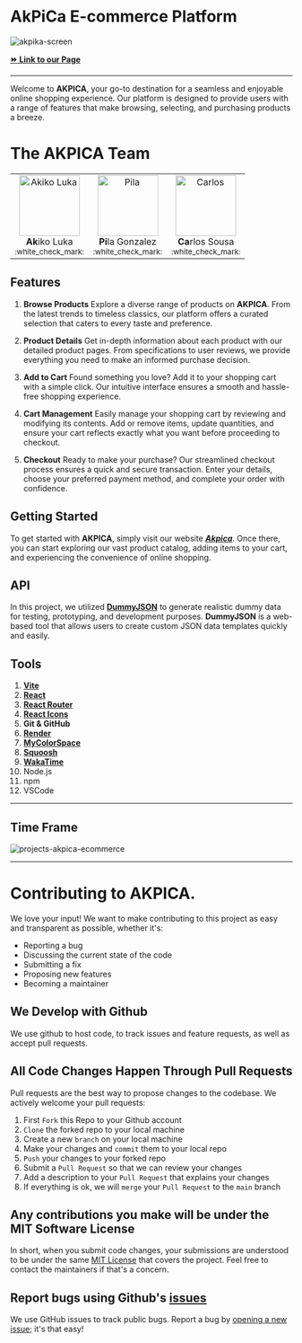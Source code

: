 # AkPiCa E-commerce Platform

![akpika-screen](https://github.com/Pilag6/akpica-ecommerce/assets/79191808/301cd65c-27c8-4102-95c7-35ec80deb5e1)

**[⏩ Link to our Page](https://akpica.onrender.com/)**

---

Welcome to **AKPICA**, your go-to destination for a seamless and enjoyable online shopping experience. Our platform is designed to provide users with a range of features that make browsing, selecting, and purchasing products a breeze.

# The AKPICA Team

<table>
  <tbody>
    <tr>
      <td align="center" valign="top">
        <a href="https://github.com/akiko-luka" target="_blank">
          <img width="108" src="https://avatars.githubusercontent.com/u/138122651?v=4" alt="Akiko Luka" />
        </a><br />
        <div><strong>Ak</strong>iko Luka</div>
        <sub>:white_check_mark:</sub>
      </td>
      <td align="center" valign="top">
        <a href="https://github.com/Pilag6" target="_blank">
          <img width="108" src="https://bit.ly/48B0Edr" alt="Pila" />
        </a><br />
        <div><strong>Pi</strong>la Gonzalez</div>
        <sub>:white_check_mark:</sub>
      </td>
      <td align="center" valign="top">
        <a href="https://github.com/Cmbs86" target="_blank">
          <img width="108" src="https://avatars.githubusercontent.com/u/138121655?v=44" alt="Carlos " />
        </a><br />
        <div><strong>Ca</strong>rlos Sousa</div>
        <sub>:white_check_mark:</sub>
      </td>
    </tr>
  </tbody>
</table>

## Features
1. **Browse Products**
Explore a diverse range of products on **AKPICA**. From the latest trends to timeless classics, our platform offers a curated selection that caters to every taste and preference.

2. **Product Details**
Get in-depth information about each product with our detailed product pages. From specifications to user reviews, we provide everything you need to make an informed purchase decision.

3. **Add to Cart**
Found something you love? Add it to your shopping cart with a simple click. Our intuitive interface ensures a smooth and hassle-free shopping experience.

4. **Cart Management**
Easily manage your shopping cart by reviewing and modifying its contents. Add or remove items, update quantities, and ensure your cart reflects exactly what you want before proceeding to checkout.

5. **Checkout**
Ready to make your purchase? Our streamlined checkout process ensures a quick and secure transaction. Enter your details, choose your preferred payment method, and complete your order with confidence.

## Getting Started
To get started with **AKPICA**, simply visit our website ***[Akpica](https://akpica.onrender.com/)***. Once there, you can start exploring our vast product catalog, adding items to your cart, and experiencing the convenience of online shopping.

## API

In this project, we utilized **[DummyJSON](https://dummyjson.com/)** to generate realistic dummy data for testing, prototyping, and development purposes. **DummyJSON** is a web-based tool that allows users to create custom JSON data templates quickly and easily.


## Tools
1. **[Vite](https://vitejs.dev/)**
2. **[React](https://react.dev/)**
3. **[React Router](https://reactrouter.com/en/main)**
4. **[React Icons](https://react-icons.github.io/react-icons/)**
5. **Git & GitHub**
6. **[Render](https://render.com/)**
7. **[MyColorSpace](https://mycolor.space/)**
8. **[Squoosh](https://squoosh.app/)**
9. **[WakaTime](https://wakatime.com/)**
10. Node.js
11. npm
12. VSCode

---

## Time Frame

![projects-akpica-ecommerce](https://github.com/Pilag6/akpica-ecommerce/assets/79191808/58d1f54c-6850-4762-8436-2d02c4a59761)

---

# Contributing to AKPICA.
We love your input! We want to make contributing to this project as easy and transparent as possible, whether it's:

- Reporting a bug
- Discussing the current state of the code
- Submitting a fix
- Proposing new features
- Becoming a maintainer

## We Develop with Github
We use github to host code, to track issues and feature requests, as well as accept pull requests.

## All Code Changes Happen Through Pull Requests
Pull requests are the best way to propose changes to the codebase. We actively welcome your pull requests:

1. First `Fork` this Repo to your Github account 
2. `Clone` the forked repo to your local machine
3. Create a new `branch` on your local machine
4. Make your changes and `commit` them to your local repo
5. `Push` your changes to your forked repo
6. Submit a `Pull Request` so that we can review your changes
7. Add a description to your `Pull Request` that explains your changes
8. If everything is ok, we will `merge` your `Pull Request` to the `main` branch

## Any contributions you make will be under the MIT Software License
In short, when you submit code changes, your submissions are understood to be under the same [MIT License](http://choosealicense.com/licenses/mit/) that covers the project. Feel free to contact the maintainers if that's a concern.

## Report bugs using Github's [issues](https://github.com/Pilag6/akpica-ecommerce/issues)
We use GitHub issues to track public bugs. Report a bug by [opening a new issue](https://github.com/Pilag6/akpica-ecommerce/issues); it's that easy!
